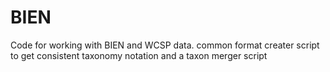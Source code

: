 # BIEN

Code for working with BIEN and WCSP data.
common format creater script to get consistent taxonomy notation and a taxon merger script

